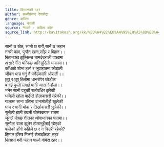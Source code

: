 ```yaml
---
title: किसानको रहर
author: लक्ष्मीप्रसाद देवकोटा
genre: कविता
language: नेपाली
source: नेपाली - कविता कोश
source_link: http://kavitakosh.org/kk/%E0%A4%B2%E0%A4%95%E0%A5%8D%E0%A4%B7%E0%A5%8D%E0%A4%AE%E0%A5%80%E0%A4%AA%E0%A5%8D%E0%A4%B0%E0%A4%B8%E0%A4%BE%E0%A4%A6_%E0%A4%A6%E0%A5%87%E0%A4%B5%E0%A4%95%E0%A5%8B%E0%A4%9F%E0%A4%BE
---
```


सानो छ खेत, सानो छ बारी,सानै छ जहान  
नगरी काम, पुग्दैन खान,साँझ र बिहान।।  
बिहानपख झुल्किन्छ घामदेउराली पाखामा  
असारे गीत घन्किछ अनिसुरिलो भाकामा।।  
काँधको शोभा हलो र जुवाहातमा कोदाली  
जीवन धान्न गर्नु नै पर्नेउकाली ओराली।।  
छुपु र छुपु हिलोमा धानरोपेर छोडौला  
बनाई कुलो लगाई पानी आएरगोडौला।।  
भनेर सानी पटुकी रातोबाँधेर झरेकी  
धमिलो खोला बाढीले होलाकसरी तरेकी।।  
गालामा साना पसिना दानामोतीझै खुलेकी  
घाम र पानी भोक र तिर्खाकसरी भुलेकी।।  
सुसेली हाली बयली खेल्छबतास रातमा  
जूनले पोख्छ शीतका थोपाधानका पातमा।।  
सुनौला बाला झुलेर होलाभुइँलाई छोएको  
फलेको हाँगो कहिले छ र न निउरी रहेको?  
हिमाल हाँस्छ मिलाई सेतादाँतका लहर  
किसान बनी जहान पाल्ने योमेरो रहर।।
